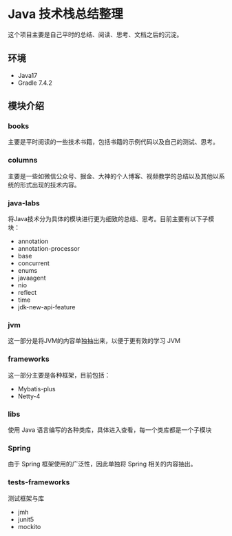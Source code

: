# Java 技术栈总结整理

这个项目主要是自己平时的总结、阅读、思考、文档之后的沉淀。

## 环境

- Java17
- Gradle 7.4.2

## 模块介绍

### books

主要是平时阅读的一些技术书籍，包括书籍的示例代码以及自己的测试、思考。

### columns

主要是一些如微信公众号、掘金、大神的个人博客、视频教学的总结以及其他以系统的形式出现的技术内容。

### java-labs

将Java技术分为具体的模块进行更为细致的总结、思考。目前主要有以下子模块：

- annotation
- annotation-processor
- base
- concurrent
- enums
- javaagent
- nio
- reflect
- time
- jdk-new-api-feature

### jvm

这一部分是将JVM的内容单独抽出来，以便于更有效的学习 JVM

### frameworks

这一部分主要是各种框架，目前包括：

- Mybatis-plus
- Netty-4

### libs

使用 Java 语言编写的各种类库，具体进入查看，每一个类库都是一个子模块

### Spring

由于 Spring 框架使用的广泛性，因此单独将 Spring 相关的内容抽出。

### tests-frameworks

测试框架与库

- jmh
- junit5
- mockito
